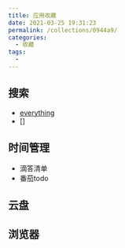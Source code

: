 ```yaml
---
title: 应用收藏
date: 2021-03-25 19:31:23
permalink: /collections/0944a9/
categories: 
  - 收藏
tags: 
  - 
---
```

## 搜索
- [everything]()
- []

## 时间管理
- 滴答清单
- 番茄todo

## 云盘

## 浏览器

## 